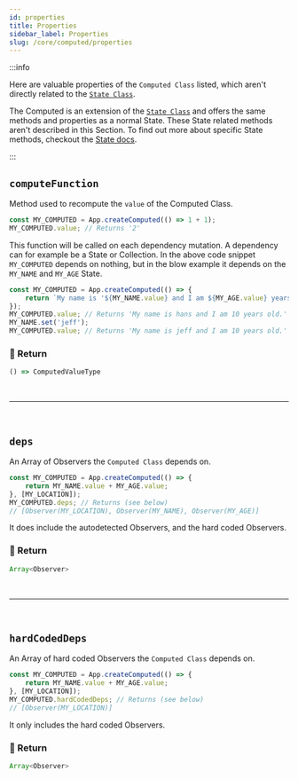 ```yaml
---
id: properties
title: Properties
sidebar_label: Properties
slug: /core/computed/properties
---
```


:::info

Here are valuable properties of the `Computed Class` listed,
which aren't directly related to the [`State Class`](../state/Introduction.md).

The Computed is an extension of the [`State Class`](../state/Introduction.md)
and offers the same methods and properties as a normal State.
These State related methods aren't described in this Section.
To find out more about specific State methods,
checkout the [State docs](../state/Introduction.md).

:::

## `computeFunction`

Method used to recompute the `value` of the Computed Class.
```ts {1}
const MY_COMPUTED = App.createComputed(() => 1 + 1);
MY_COMPUTED.value; // Returns '2'
```
This function will be called on each dependency mutation.
A dependency can for example be a State or Collection.
In the above code snippet `MY_COMPUTED` depends on nothing,
but in the blow example it depends on the `MY_NAME` and `MY_AGE` State.
```ts
const MY_COMPUTED = App.createComputed(() => {
    return `My name is '${MY_NAME.value} and I am ${MY_AGE.value} years old.`;
});
MY_COMPUTED.value; // Returns 'My name is hans and I am 10 years old.' 
MY_NAME.set('jeff');
MY_COMPUTED.value; // Returns 'My name is jeff and I am 10 years old.' 
```

### 📄 Return

```ts
() => ComputedValueType
```



<br />

---

<br />



## `deps`

An Array of Observers the `Computed Class` depends on.
```ts
const MY_COMPUTED = App.createComputed(() => {
    return MY_NAME.value + MY_AGE.value;
}, [MY_LOCATION]);
MY_COMPUTED.deps; // Returns (see below)
// [Observer(MY_LOCATION), Observer(MY_NAME), Observer(MY_AGE)]
```
It does include the autodetected Observers, and the hard coded Observers.

### 📄 Return

```ts
Array<Observer>
```



<br />

---

<br />



## `hardCodedDeps`

An Array of hard coded Observers the `Computed Class` depends on.
```ts
const MY_COMPUTED = App.createComputed(() => {
    return MY_NAME.value + MY_AGE.value;
}, [MY_LOCATION]);
MY_COMPUTED.hardCodedDeps; // Returns (see below)
// [Observer(MY_LOCATION)]
```
It only includes the hard coded Observers.

### 📄 Return

```ts
Array<Observer>
```